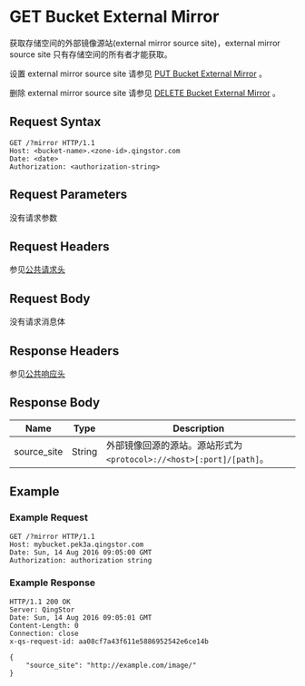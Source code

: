 ---
---

# GET Bucket External Mirror

获取存储空间的外部镜像源站(external mirror source site)，external mirror source site 只有存储空间的所有者才能获取。

设置 external mirror source site 请参见 [PUT Bucket External Mirror](put_external_mirror.html#object-storage-api-put-bucket-external-mirror) 。

删除 external mirror source site 请参见 [DELETE Bucket External Mirror](delete_external_mirror.html#object-storage-api-delete-bucket-external-mirror) 。

## Request Syntax

```http
GET /?mirror HTTP/1.1
Host: <bucket-name>.<zone-id>.qingstor.com
Date: <date>
Authorization: <authorization-string>
```

## Request Parameters

没有请求参数

## Request Headers

参见[公共请求头](../../common/common_header.html#请求头字段-request-header)

## Request Body

没有请求消息体

## Response Headers

参见[公共响应头](../../common/common_header.html#响应头字段-request-header)

## Response Body

| Name | Type | Description |
| --- | --- | --- |
| source_site | String | 外部镜像回源的源站。源站形式为 `<protocol>://<host>[:port]/[path]`。 |

## Example

### Example Request

```http
GET /?mirror HTTP/1.1
Host: mybucket.pek3a.qingstor.com
Date: Sun, 14 Aug 2016 09:05:00 GMT
Authorization: authorization string
```

### Example Response

```http
HTTP/1.1 200 OK
Server: QingStor
Date: Sun, 14 Aug 2016 09:05:01 GMT
Content-Length: 0
Connection: close
x-qs-request-id: aa08cf7a43f611e5886952542e6ce14b

{
    "source_site": "http://example.com/image/"
}
```
